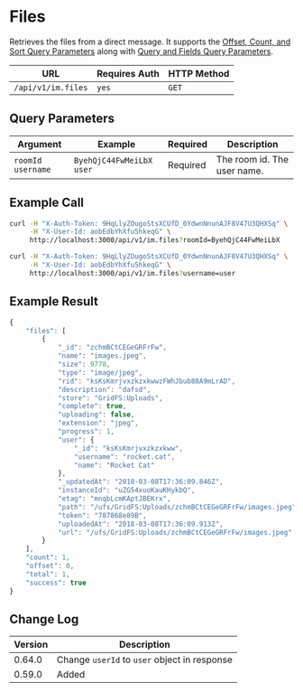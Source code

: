 # Files

Retrieves the files from a direct message. It supports the [Offset, Count, and Sort Query Parameters](../../other-important-endpoints/offset-and-count-and-sort-info.md) along with [Query and Fields Query Parameters](../../other-important-endpoints/query-and-fields-info.md).

| URL                | Requires Auth | HTTP Method |
| ------------------ | ------------- | ----------- |
| `/api/v1/im.files` | `yes`         | `GET`       |

## Query Parameters

| Argument            | Example                    | Required | Description                 |
| ------------------- | -------------------------- | -------- | --------------------------- |
| `roomId` `username` | `ByehQjC44FwMeiLbX` `user` | Required | The room id. The user name. |

## Example Call

```bash
curl -H "X-Auth-Token: 9HqLlyZOugoStsXCUfD_0YdwnNnunAJF8V47U3QHXSq" \
     -H "X-User-Id: aobEdbYhXfu5hkeqG" \
     http://localhost:3000/api/v1/im.files?roomId=ByehQjC44FwMeiLbX
```

```bash
curl -H "X-Auth-Token: 9HqLlyZOugoStsXCUfD_0YdwnNnunAJF8V47U3QHXSq" \
     -H "X-User-Id: aobEdbYhXfu5hkeqG" \
     http://localhost:3000/api/v1/im.files?username=user
```

## Example Result

```javascript
{
    "files": [
        {
            "_id": "zchmBCtCEGeGRFrFw",
            "name": "images.jpeg",
            "size": 9778,
            "type": "image/jpeg",
            "rid": "ksKsKmrjvxzkzxkwwzFWhJbub88A9mLrAD",
            "description": "dafsd",
            "store": "GridFS:Uploads",
            "complete": true,
            "uploading": false,
            "extension": "jpeg",
            "progress": 1,
            "user": {
                "_id": "ksKsKmrjvxzkzxkww",
                "username": "rocket.cat",
                "name": "Rocket Cat"
            },
            "_updatedAt": "2018-03-08T17:36:09.846Z",
            "instanceId": "uZG54xuoKauKHykbQ",
            "etag": "mnqbLcmKAptJBEKrx",
            "path": "/ufs/GridFS:Uploads/zchmBCtCEGeGRFrFw/images.jpeg",
            "token": "787868e89B",
            "uploadedAt": "2018-03-08T17:36:09.913Z",
            "url": "/ufs/GridFS:Uploads/zchmBCtCEGeGRFrFw/images.jpeg"
        }
    ],
    "count": 1,
    "offset": 0,
    "total": 1,
    "success": true
}
```

## Change Log

| Version | Description                                  |
| ------- | -------------------------------------------- |
| 0.64.0  | Change `userId` to `user` object in response |
| 0.59.0  | Added                                        |
